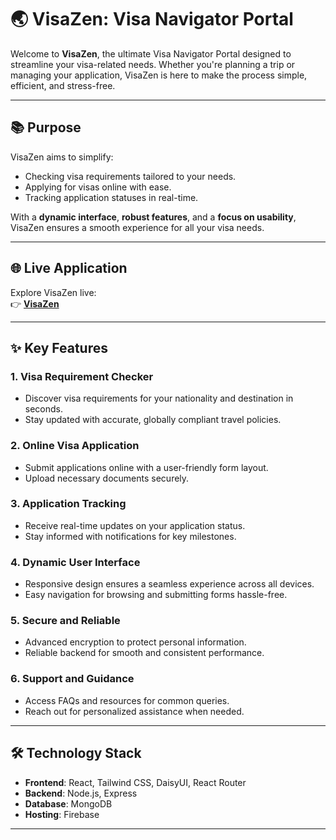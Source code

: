 # 🌏 **VisaZen**: Visa Navigator Portal  

Welcome to **VisaZen**, the ultimate Visa Navigator Portal designed to streamline your visa-related needs. Whether you're planning a trip or managing your application, VisaZen is here to make the process simple, efficient, and stress-free.  

---

## 📚 **Purpose**  

VisaZen aims to simplify:  
- Checking visa requirements tailored to your needs.  
- Applying for visas online with ease.  
- Tracking application statuses in real-time.  

With a **dynamic interface**, **robust features**, and a **focus on usability**, VisaZen ensures a smooth experience for all your visa needs.  

---

## 🌐 **Live Application**  

Explore VisaZen live:  
👉 [**VisaZen**](https://visa-navigator-2803f.web.app/)  

---

## ✨ **Key Features**  

### 1. **Visa Requirement Checker**  
- Discover visa requirements for your nationality and destination in seconds.  
- Stay updated with accurate, globally compliant travel policies.  

### 2. **Online Visa Application**  
- Submit applications online with a user-friendly form layout.  
- Upload necessary documents securely.  

### 3. **Application Tracking**  
- Receive real-time updates on your application status.  
- Stay informed with notifications for key milestones.  

### 4. **Dynamic User Interface**  
- Responsive design ensures a seamless experience across all devices.  
- Easy navigation for browsing and submitting forms hassle-free.  

### 5. **Secure and Reliable**  
- Advanced encryption to protect personal information.  
- Reliable backend for smooth and consistent performance.  

### 6. **Support and Guidance**  
- Access FAQs and resources for common queries.  
- Reach out for personalized assistance when needed.  

---

## 🛠 **Technology Stack**  

- **Frontend**: React, Tailwind CSS, DaisyUI, React Router  
- **Backend**: Node.js, Express  
- **Database**: MongoDB  
- **Hosting**: Firebase  

---


